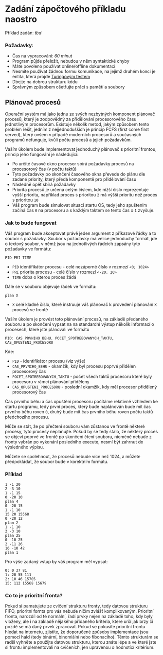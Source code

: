Zadání zápočtového příkladu naostro
===================================

Příklad zadán: _tbd_

### Požadavky:

* Čas na vypracování: _60 minut_
* Program půjde přeložit, nebudou v něm syntaktické chyby
* Máte povoleno používat online/offline dokumentaci
* Nesmíte používat žádnou formu komunikace, na jejímž druhém konci je entita, která projde [Turingovým testem](https://cs.wikipedia.org/wiki/Turing%C5%AFv_test)
* Dbejte na dobrou strukturu kódu
* Správným způsobem ošetřujte práci s pamětí a soubory

## Plánovač procesů

Operační systém má jako jednu ze svých nezbytných komponent plánovač procesů, který je zodpovědný
za přidělování procesorového času jednotlivým procesorům. Existuje několik metod, jakým způsobem 
tento problém řešit, jedním z nejjednodušších je princip FCFS (first come first served), který ovšem
v případě moderních procesorů a současných programů nefunguje, kvůli počtu procesů a jejich
požadavkům.

Vaším úkolem bude implementovat jednoduchý plánovač s prioritní frontou, princip jeho fungování je
následující:

* Po určité časové okno procesor sbírá požadavky procesů na procesorový čas (v počtu taktů)
* Tyto požadavky po skončení časového okna převede do plánu dle zadané priority, který předá komponentě pro přidělování času
* Následně opět sbírá požadavky
* Priorita procesů je určena celým číslem, kde nižší číslo reprezentuje vyšší prioritu, například proces s prioritou `2` má výšší prioritu než proces s prioritou `10`
* Váš program bude simulovat situaci startu OS, tedy jeho spuštením začíná čas `0` na procesoru a s každým taktem se tento čas o `1` zvyšuje.

### Jak to bude fungovat

Váš program bude akceptovat právě jeden argument z příkazové řádky a to soubor s požadavky.
Soubor s požadavky má velice jednoduchý formát, jde o textový soubor, v němž jsou na jednotlivých
řádcích zapsány tyto požadavky ve formátu: 

```
PID PRI TIME
```

* `PID` identifikátor procesu - celé nezáporné číslo v rozmezí `<0; 1024>` 
* `PRI` priorita procesu - celé číslo v rozmezí `<-20; 20>`
* `TIME` doba o kterou proces žádá

Dále se v souboru objevuje řádek ve formátu: 

```
plan X
```

* `X` celé kladné číslo, které instruuje váš plánovač k provedení plánování `X` procesů ve frontě

Vaším úkolem je provést toto plánování procesů, na základě předaného souboru a po skončení vypsat na
na standardní výstup několik informací o procesech, které jste plánovali ve formátu

```
PID: CAS_PRVNIHO_BEHU, POCET_SPOTREBOVANYCH_TAKTU, CAS_OPUSTENI_PROCESORU
```

Kde:

* `PID` - identifikátor procesu (viz výše)
* `CAS_PRVNIHO_BEHU` - okamžik, kdy byl procesu poprvé přidělen procesorový čas
* `POCET_SPOTREBOVANYCH_TAKTU` - počet všech taktů procesoru které byly procesoru v rámci plánování přiděleny
* `CAS_OPUSTENI_PROCESORU` - poslední okamžik, kdy měl procesor přidělený procesorový čas

Čas prvního běhu a čas opuštění procesoru počítáme relativně vzhledem ke startu programu, tedy první proces, který bude naplánován bude mít čas prvního běhu roven `0`, druhý bude mít čas prvního běhu roven počtu taktů předchozího procesu.

Může se stát, že po přečtení souboru vám zůstanou ve frontě některé procesy, tyto procesy neplánujte.
Pokud by se tedy stalo, že některý proces se objeví poprvé ve frontě po skončení čtení souboru, nicméně nebude z fronty vybrán po vykonání posledního execute, nesmí být zahrnut do výsledného výpisu.

Můžete se spolehnout, že procesů nebude více než 1024, a můžete předpokládat, že soubor bude v korektním formátu.

### Příklad

```
1 -1 20
2 -3 10
1 -1 15
0 -20 10
plan 4
0 -20 15
1 -1 10
15 20 15568
0 -20 12
plan 2
1 -1 10
2 -3 10
plan 25
0 -10 25
2 -11 26
16 -10 42
plan 1
```

Pro výše zadaný vstup by váš program měl vypsat:

```
0: 0 37 81
1: 20 55 111
2: 10 46 15705
15: 112 15568 15679
```

### Co to je prioritní fronta?

Pokud si pamatujete ze cvičení strukturu fronty, tedy datovou strukturu FIFO, prioritní fornta pro 
vás nebude ničím zvlášť komplikovaným. Prioritní fronta, narozdíl od té normální, řadí prvky nejen 
na základě toho, kdy byly vloženy, ale i na základě nějakého přidaného kritéria, ktere určí jak brzy
či pozdě se má daný prvek zpracovat. Pokud se pokusíte prioritní frontu hledat na internetu, 
zjistíte, že doporučené způsoby implementace jsou pomocí hald (tedy binární, binomiální nebo 
fibonaciho). Těmto strukturám se radši vyhněte a použijte datovou strukturu, kterou znáte lépe 
a ve které jste si frontu implementovali na cvičeních, jen upravenou o hodnotící kritérium.
